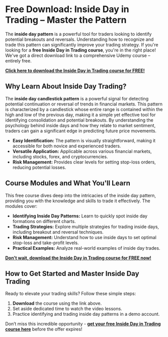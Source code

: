 # Free Download: Inside Day in Trading – Master the Pattern

The **inside day pattern** is a powerful tool for traders looking to identify potential breakouts and reversals. Understanding how to recognize and trade this pattern can significantly improve your trading strategy. If you're looking for a **free Inside Day in Trading course**, you're in the right place! We've got a direct download link to a comprehensive Udemy course – entirely free.

[**Click here to download the Inside Day in Trading course for FREE!**](https://udemywork.com/inside-day-in-trading)

## Why Learn About Inside Day Trading?

The **inside day candlestick pattern** is a powerful signal for detecting potential continuation or reversal of trends in financial markets. This pattern is characterized by a candlestick whose entire range is contained within the high and low of the previous day, making it a simple yet effective tool for identifying consolidation and potential breakouts. By understanding the psychology behind inside days and how they relate to market sentiment, traders can gain a significant edge in predicting future price movements.

*   **Easy Identification:** The pattern is visually straightforward, making it accessible for both novice and experienced traders.
*   **Versatile Application:** Applicable across various financial markets, including stocks, forex, and cryptocurrencies.
*   **Risk Management:** Provides clear levels for setting stop-loss orders, reducing potential losses.

## Course Modules and What You'll Learn

This free course dives deep into the intricacies of the inside day pattern, providing you with the knowledge and skills to trade it effectively. The modules cover:

*   **Identifying Inside Day Patterns:** Learn to quickly spot inside day formations on different charts.
*   **Trading Strategies:** Explore multiple strategies for trading inside days, including breakout and reversal techniques.
*   **Risk Management:** Understand how to use inside days to set optimal stop-loss and take-profit levels.
*   **Practical Examples:** Analyze real-world examples of inside day trades.

[**Don't wait, download the Inside Day in Trading course for FREE now!**](https://udemywork.com/inside-day-in-trading)

## How to Get Started and Master Inside Day Trading

Ready to elevate your trading skills? Follow these simple steps:

1.  **Download** the course using the link above.
2.  Set aside dedicated time to watch the video lessons.
3.  Practice identifying and trading inside day patterns in a demo account.

Don’t miss this incredible opportunity - **[get your free Inside Day in Trading course here](https://udemywork.com/inside-day-in-trading)** before the offer expires!

